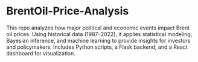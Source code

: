 # BrentOil-Price-Analysis
This repo analyzes how major political and economic events impact Brent oil prices. Using historical data (1987–2022), it applies statistical modeling, Bayesian inference, and machine learning to provide insights for investors and policymakers. Includes Python scripts, a Flask backend, and a React dashboard for visualization.
